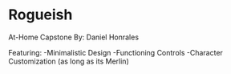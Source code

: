 # Rogueish

At-Home Capstone
By: Daniel Honrales

Featuring:
-Minimalistic Design
-Functioning Controls
-Character Customization (as long as its Merlin)

